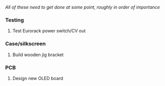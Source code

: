 *All of these need to get done at some point, roughly in order of importance*

### Testing
1. Test Eurorack power switch/CV out

### Case/silkscreen
1. Build wooden jig bracket

### PCB
1. Design new OLED board